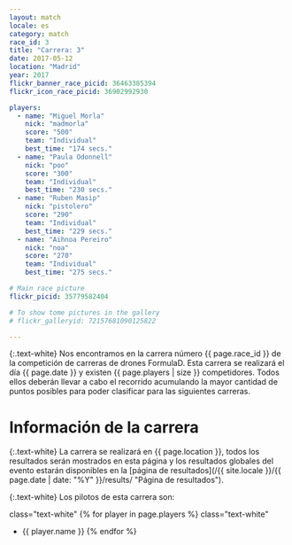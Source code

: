 ```yaml
---
layout: match
locale: es
category: match
race_id: 3
title: "Carrera: 3"
date: 2017-05-12
location: "Madrid"
year: 2017
flickr_banner_race_picid: 36463385394
flickr_icon_race_picid: 36902992930

players:
  - name: "Miguel Morla"
    nick: "madmorla"
    score: "500"
    team: "Individual"
    best_time: "174 secs."
  - name: "Paula Odonnell"
    nick: "poo"
    score: "300"
    team: "Individual"
    best_time: "230 secs."
  - name: "Ruben Masip"
    nick: "pistolero"
    score: "290"
    team: "Individual"
    best_time: "229 secs."
  - name: "Aihnoa Pereiro"
    nick: "noa"
    score: "270"
    team: "Individual"
    best_time: "275 secs."

# Main race picture
flickr_picid: 35779582404

# To show tome pictures in the gallery
# flickr_galleryid: 72157681090125822

---
```


{:.text-white}
Nos encontramos en la carrera número {{ page.race_id }}
de la competición de carreras de drones FormulaD.
Esta carrera se realizará el día {{ page.date }}
y existen {{ page.players | size }} competidores.
Todos ellos deberán llevar a cabo el recorrido acumulando
la mayor cantidad de puntos posibles para poder clasificar para
las siguientes carreras.

Información de la carrera
=========================

{:.text-white}
La carrera se realizará en {{ page.location }},
todos los resultados serán mostrados en esta página y los
resultados globales del evento estarán disponibles en la
[página de resultados](/{{ site.locale }}/{{ page.date | date: "%Y" }}/results/ "Página de resultados").

{:.text-white}
Los pilotos de esta carrera son: 

class="text-white"
{% for player in page.players %}
class="text-white"
* {{ player.name }}
{% endfor %}
